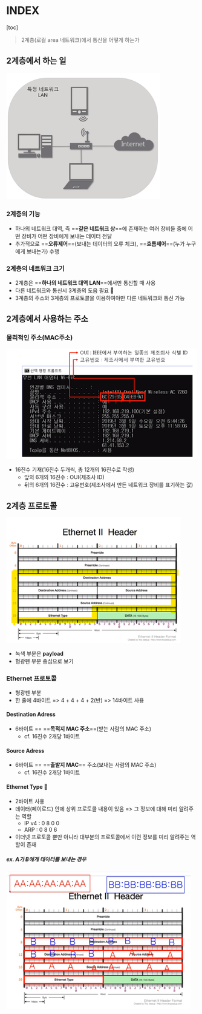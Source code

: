 # INDEX

[toc]

> 2계층(로컬 area 네트워크)에서 통신을 어떻게 하는가

## 2계층에서 하는 일

<img src="assets/image-20210929234729833.png" alt="image-20210929234729833" style="zoom:80%;" />

### 2계층의 기능

- 하나의 네트워크 대역, 즉 ==**같은 네트워크 상**==에 존재하는 여러 장비들 중에 어떤 장비가 어떤 장비에게 보내는 데이터 전달
- 추가적으로 ==**오류제어**==(보내는 데이터의 오류 체크), ==**흐름제어**==(누가 누구에게 보내는가) 수행



### 2계층의 네트워크 크기

- 2계층은 ==**하나의 네트워크 대역 LAN**==에서만 통신할 때 사용
- 다른 네트워크와 통신시 3계층의 도움 필요 📌
- 3계층의 주소와 3계층의 프로토콜을 이용하여야만 다른 네트워크와 통신 가능



## 2계층에서 사용하는 주소

### 물리적인 주소(MAC주소)

<img src="assets/image-20210929235103225.png" alt="image-20210929235103225" style="zoom:80%;" />

- 16진수 기재(16진수 두개씩, 총 12개의 16진수로 작성)
  - 앞의 6개의 16진수 : OUI(제조사 ID)
  - 뒤의 6개의 16진수 : 고유번호(제조사에서 만든 네트워크 장비를 표기하는 값)



## 2계층 프로토콜

<img src="assets/image-20210929235514084.png" alt="image-20210929235514084" style="zoom:80%;" />

- 녹색 부분은 **payload**
- 형광펜 부분 중심으로 보기

### Ethernet 프로토콜

- 형광펜 부분
- 한 줄에 4바이트 => 4 + 4 + 4 + 2(반) => 14바이트 사용

#### Destination Adress

- 6바이트 == ==**목적지 MAC 주소**==(받는 사람의 MAC 주소)
  - cf. 16진수 2개당 1바이트

#### Source Adress

- 6바이트 == ==**출발지 MAC**== 주소(보내는 사람의 MAC 주소)
  - cf. 16진수 2개당 1바이트

#### Ethernet Type 📌

- 2바이트 사용
- 데이터(페이로드) 안에 상위 프로토콜 내용이 있음 => 그 정보에 대해 미리 알려주는 역할
  - IP v4 : 0 8 0 0 
  - ARP : 0 8 0 6
- 이더넷 프로토콜 뿐만 아니라 대부분의 프로토콜에서 이런 정보를 미리 알려주는 역할이 존재



##### ex. A가 B에게 데이터를 보내는 경우

<img src="assets/image-20210930000309800.png" alt="image-20210930000309800" style="zoom:80%;" />